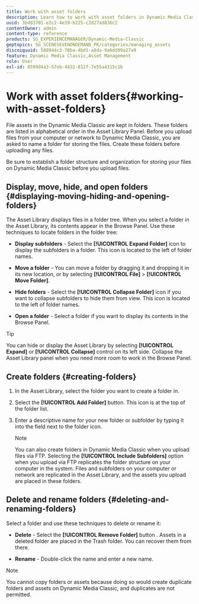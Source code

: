 ```yaml
---
title: Work with asset folders
description: Learn how to work with asset folders in Dynamic Media Classic.
uuid: 3bd83701-e2c2-4e39-b225-c2d27ad836c2
contentOwner: admin
content-type: reference
products: SG_EXPERIENCEMANAGER/Dynamic-Media-Classic
geptopics: SG_SCENESEVENONDEMAND_PK/categories/managing_assets
discoiquuid: 588944c3-78ba-4bd1-a8da-9a6dd99a27a9
feature: Dynamic Media Classic,Asset Management
role: User
exl-id: 8599d4a3-57eb-4432-812f-7e55a4315c1b
---
```

# Work with asset folders{#working-with-asset-folders}

File assets in the Dynamic Media Classic are kept in folders. These folders are listed in alphabetical order in the Asset Library Panel. Before you upload files from your computer or network to Dynamic Media Classic, you are asked to name a folder for storing the files. Create these folders before uploading any files.

Be sure to establish a folder structure and organization for storing your files on Dynamic Media Classic before you upload files.

## Display, move, hide, and open folders {#displaying-moving-hiding-and-opening-folders}

The Asset Library displays files in a folder tree. When you select a folder in the Asset Library, its contents appear in the Browse Panel. Use these techniques to locate folders in the folder tree:

* **Display subfolders** - Select the **[!UICONTROL Expand Folder]** icon to display the subfolders in a folder. This icon is located to the left of folder names.

* **Move a folder** - You can move a folder by dragging it and dropping it in its new location, or by selecting **[!UICONTROL File]** > **[!UICONTROL Move Folder]**.

* **Hide folders** - Select the **[!UICONTROL Collapse Folder]** icon if you want to collapse subfolders to hide them from view. This icon is located to the left of folder names.

* **Open a folder** - Select a folder if you want to display its contents in the Browse Panel.

>[!TIP]
>
>You can hide or display the Asset Library by selecting **[!UICONTROL Expand]** or **[!UICONTROL Collapse]** control on its left side. Collapse the Asset Library panel when you need more room to work in the Browse Panel.

## Create folders {#creating-folders}

1. In the Asset Library, select the folder you want to create a folder in.
1. Select the **[!UICONTROL Add Folder]** button. This icon is at the top of the folder list.
1. Enter a descriptive name for your new folder or subfolder by typing it into the field next to the folder icon.

   >[!NOTE]
   >
   >You can also create folders in Dynamic Media Classic when you upload files via FTP. Selecting the **[!UICONTROL Include Subfolders]** option when you upload via FTP replicates the folder structure on your computer in the system. Files and subfolders on your computer or network are replicated in the Asset Library, and the assets you upload are placed in these folders.

## Delete and rename folders {#deleting-and-renaming-folders}

Select a folder and use these techniques to delete or rename it:

* **Delete** - Select the **[!UICONTROL Remove Folder]** button . Assets in a deleted folder are placed in the Trash folder. You can recover them from there.

* **Rename** - Double-click the name and enter a new name.

>[!NOTE]
>
>You cannot copy folders or assets because doing so would create duplicate folders and assets on Dynamic Media Classic, and duplicates are not permitted.
